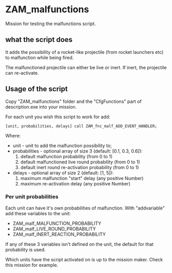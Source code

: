# ZAM_malfunctions

Mission for testing the malfunctions script.

## what the script does

It adds the possibility of a rocket-like projectile (from rocket launchers etc) to malfunction while being fired.

The malfunctioned projectile can either be live or inert. If inert, the projectile can re-activate.



## Usage of the script

Copy "ZAM_malfunctions" folder and the "CfgFunctions" part of description.exe into your mission.

For each unit you wish this script to work for add:

    [unit, probabilities, delays] call ZAM_fnc_malf_ADD_EVENT_HANDLER;

Where:
* unit -  unit to add the malfunction possibility to;
* probabilities - optional  array of size 3 (default: [0.1, 0.3, 0.6]):
  1. default malfunction probability (from 0 to 1)  
  1. default malfunctioned live round probability (from 0 to 1)
  1. default inert round re-activation probability (from 0 to 1)
* delays - optional  array of size 2 (default: [1, 5]):
  1. maximum malfunction "start" delay (any positive Number)
  1. maximum re-activation delay (any positive Number)

### Per unit probabilities

Each unit can have it's own probabilities of malfunction.
With "addvariable" add these variables to the unit:
* ZAM_malf_MALFUNCTION_PROBABILITY
* ZAM_malf_LIVE_ROUND_PROBABILITY
* ZAM_malf_INERT_REACTION_PROBABILITY

If any of these 3 variables isn't defined on the unit, the default for that probability is used.


Which units have the script activated on is up to the mission maker.
Check this mission for example.